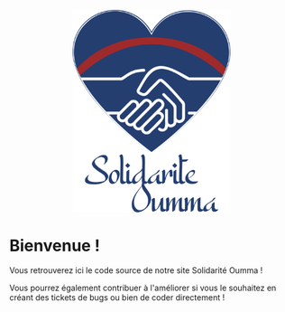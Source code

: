 <div style="width: 280px; margin: 1em auto 2em;">
    <picture>
        <source media="(prefers-color-scheme: dark)" srcset="ressources/logo/logo-mono-nooutline-white.svg">
        <img alt="Text changing depending on mode. Light: 'So light!' Dark: 'So dark!'" src="ressources/logo/logo-colored.svg">
    </picture>
</div>

# Bienvenue !
Vous retrouverez ici le code source de notre site Solidarité Oumma !

Vous pourrez également contribuer à l'améliorer si vous le souhaitez en créant des tickets de bugs ou bien de coder directement !




